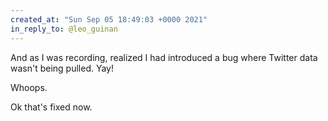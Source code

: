 ```yaml
---
created_at: "Sun Sep 05 18:49:03 +0000 2021"
in_reply_to: @leo_guinan
---
```


And as I was recording, realized I had introduced a bug where Twitter data wasn't being pulled. Yay!

Whoops. 

Ok that's fixed now.